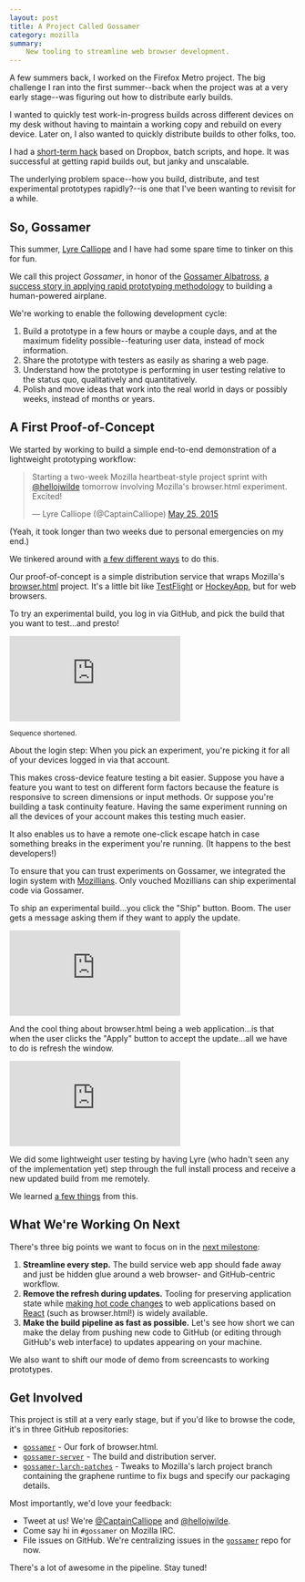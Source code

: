 ```yaml
---
layout: post
title: A Project Called Gossamer
category: mozilla
summary: 
    New tooling to streamline web browser development.
---
```

A few summers back, I worked on the Firefox Metro project. The big challenge I ran into the first summer--back when the project was at a very early stage--was figuring out how to distribute early builds.

I wanted to quickly test work-in-progress builds across different devices on my desk without having to maintain a working copy and rebuild on every device. Later on, I also wanted to quickly distribute builds to other folks, too.

I had a [short-term hack](http://jwilde.me/mozilla/2012/11/20/app-deployment-dropbox.html) based on Dropbox, batch scripts, and hope. It was successful at getting rapid builds out, but janky and unscalable.

The underlying problem space--how you build, distribute, and test experimental prototypes rapidly?--is one that I've been wanting to revisit for a while.

## So, Gossamer

This summer, [Lyre Calliope](https://twitter.com/captaincalliope) and I have had some spare time to tinker on this for fun. 

We call this project *Gossamer*, in honor of the [Gossamer Albatross](https://en.wikipedia.org/wiki/Gossamer_Albatross), [a success story in applying rapid prototyping methodology](http://www.azarask.in/blog/post/the-wrong-problem/) to building a human-powered airplane.

We're working to enable the following development cycle:

1. Build a prototype in a few hours or maybe a couple days, and at the maximum fidelity possible--featuring user data, instead of mock information.
2. Share the prototype with testers as easily as sharing a web page. 
3. Understand how the prototype is performing in user testing relative to the status quo, qualitatively and quantitatively.
4. Polish and move ideas that work into the real world in days or possibly weeks, instead of months or years.

## A First Proof-of-Concept

We started by working to build a simple end-to-end demonstration of a lightweight prototyping workflow:

<blockquote class="twitter-tweet" lang="en"><p lang="en" dir="ltr">Starting a two-week Mozilla heartbeat-style project sprint with <a href="https://twitter.com/hellojwilde">@hellojwilde</a> tomorrow involving Mozilla&#39;s browser.html experiment. Excited!</p>&mdash; Lyre Calliope (@CaptainCalliope) <a href="https://twitter.com/CaptainCalliope/status/602691901255475200">May 25, 2015</a></blockquote>
<script async src="//platform.twitter.com/widgets.js" charset="utf-8"></script>

(Yeah, it took longer than two weeks due to personal emergencies on my end.)

We tinkered around with [a few different ways](https://jwilde.hackpad.com/Gossamer-Sprint-Notes-8XCgRZAQ37t) to do this. 

Our proof-of-concept is a simple distribution service that wraps Mozilla's [browser.html](https://github.com/mozilla/browser.html) project. It's a little bit like [TestFlight](https://developer.apple.com/testflight/update/) or [HockeyApp](http://hockeyapp.net/features/), but for web browsers.

To try an experimental build, you log in via GitHub, and pick the build that you want to test...and presto!

<div class="embed-responsive embed-responsive-16by9">
<iframe class="embed-responsive-item" src="https://www.youtube.com/embed/R2D74jqNEQ8?controls=0&showinfo=0&rel=0" frameborder="0" allowfullscreen></iframe>
</div>

<small>Sequence shortened.</small>

About the login step: When you pick an experiment, you're picking it for all of your devices logged in via that account. 

This makes cross-device feature testing a bit easier. Suppose you have a feature you want to test on different form factors because the feature is responsive to screen dimensions or input methods. Or suppose you're building a task continuity feature. Having the same experiment running on all the devices of your account makes this testing much easier.

It also enables us to have a remote one-click escape hatch in case something breaks in the experiment you're running. (It happens to the best developers!)

To ensure that you can trust experiments on Gossamer, we integrated the login system with [Mozillians](https://mozillians.org/en-US/). Only vouched Mozillians can ship experimental code via Gossamer.

To ship an experimental build...you click the "Ship" button. Boom. The user gets a message asking them if they want to apply the update.

<div class="embed-responsive embed-responsive-16by9">
<iframe class="embed-responsive-item" src="https://www.youtube.com/embed/a4VhIaWnLaw?controls=0&showinfo=0&rel=0" frameborder="0" allowfullscreen></iframe>
</div>

And the cool thing about browser.html being a web application...is that when the user clicks the "Apply" button to accept the update...all we have to do is refresh the window.

<div class="embed-responsive embed-responsive-16by9">
<iframe class="embed-responsive-item" src="https://www.youtube.com/embed/nzzMojhEkGk?controls=0&showinfo=0&rel=0" frameborder="0" allowfullscreen></iframe>
</div>

We did some lightweight user testing by having Lyre (who hadn't seen any of the implementation yet) step through the full install process and receive a new updated build from me remotely. 

We learned [a few things](https://jwilde.hackpad.com/Gossamer-Sprint-Notes-8XCgRZAQ37t#:h=Tuesday) from this.

## What We're Working On Next

There's three big points we want to focus on in the [next milestone](https://waffle.io/hellojwilde/gossamer?milestone=Demo%200):

1. **Streamline every step.** The build service web app should fade away and just be hidden glue around a web browser- and GitHub-centric workflow. 
2. **Remove the refresh during updates.** Tooling for preserving application state while [making hot code changes](http://gaearon.github.io/react-hot-loader/) to web applications based on [React](http://facebook.github.io/react/) (such as browser.html!) is widely available.
3. **Make the build pipeline as fast as possible.** Let's see how short we can make the delay from pushing new code to GitHub (or editing through GitHub's web interface) to updates appearing on your machine.

We also want to shift our mode of demo from screencasts to working prototypes.

## Get Involved

This project is still at a very early stage, but if you'd like to browse the code, it's in three GitHub repositories:

- [`gossamer`](https://github.com/hellojwilde/gossamer) - Our fork of browser.html.
- [`gossamer-server`](https://github.com/hellojwilde/gossamer-server) - The build and distribution server.
- [`gossamer-larch-patches`](https://github.com/hellojwilde/gossamer-larch-patches) - Tweaks to Mozilla's larch project branch containing the graphene runtime to fix bugs and specify our packaging details.

Most importantly, we'd love your feedback:

- Tweet at us! We're [@CaptainCalliope](https://twitter.com/CaptainCalliope) and [@hellojwilde](https://twitter.com/hellojwilde).
- Come say hi in `#gossamer` on Mozilla IRC.
- File issues on GitHub. We're centralizing issues in the [`gossamer`](https://github.com/hellojwilde/gossamer) repo for now.

There's a lot of awesome in the pipeline. Stay tuned!
